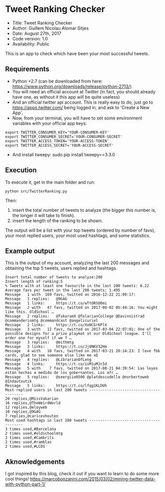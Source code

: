 # Tweet Ranking Checker

*    Title: Tweet Ranking Checker         
*    Author: Guillem Nicolau Alomar Sitjes      
*    Date: August 27th, 2017                      
*    Code version: 1.0                         
*    Availability: Public                    

This is an app to check which have been your most successful tweets.

## Requirements
- Python +2.7 (can be downloaded from here: https://www.python.org/downloads/release/python-2713/)
- You will need an official account at Twitter (in fact, you should already have one, as without it this app will be quite useless)
- And an official twitter api account. This is really easy to do, just go to https://apps.twitter.com/ being logged in, and ask to 'Create a New App'.
- Now, from your terminal, you will have to set some environment variables with your official app keys:
```
export TWITTER_CONSUMER_KEY='YOUR-CONSUMER-KEY'
export TWITTER_CONSUMER_SECRET='YOUR-CONSUMER-SECRET'
export TWITTER_ACCESS_TOKEN='YOUR-ACCESS-TOKEN'
export TWITTER_ACCESS_SECRET='YOUR-ACCESS-SECRET'
```
- And install tweepy: sudo pip install tweepy==3.3.0

## Execution
To execute it, get in the main folder and run:

    python src/TwitterRanking.py

Then:    
1) insert the total number of tweets to analyze (the bigger this number is, the longer it will take to finish).
2) insert the length of the ranking to be shown.

The output will be a list with your top tweets (ordered by number of favs), your most replied users, your most used hashtags, and some statistics.

## Example output
This is the output of my account, analyzing the last 200 messages and obtaining the top 5 tweets, users replied and hashtags.
```
Insert total number of tweets to analyze:200
Insert length of ranking:5
% Tweets with at least one favourite in the last 200 tweets: 0.22
Average favs per tweet in the last 200 tweets: 1.495
Message   1 with  169 favs, twitted on 2016-12-22 21:09:17: 
Message   1 replies:   @9GAG
Message   1 links:     https://t.co/wTtORSO0mi
Message   2 with   47 favs, twitted on 2017-08-02 05:44:16: You might like this. OldSchool …
Message   2 replies:   @TukaramX @TolarianCollege @Davinnistrad @commanderinmtg @commandcast @angelicuriel
Message   2 links:     https://t.co/XxNCGrKPlX
Message   3 with   12 favs, twitted on 2017-03-04 22:07:01: One of the possible designs for a prize playmat at our OldSchool league. I'll order one for myself if we f …
Message   3 replies:   @mithmtg
Message   3 links:     https://t.co/Jj0NKV32Hm
Message   4 with   10 favs, twitted on 2017-03-21 20:14:23: I love fbb cards, glad to see someone else like me xD
Message   4 replies:   @LibrarianOfLeng
Message   4 links:     https://t.co/ivM1uMJc5d
Message   5 with    7 favs, twitted on 2017-08-21 04:39:54: Las leyes están hechas a medida de los gobernantes. Los afr …
Message   5 replies:   @seergiio0506 @platdescudella @norbertoweb @Indautxutik
Message   5 links:     https://t.co/lfqg1KLDUh
Most replied users in last 200 tweets ----------------------------------------
20 replies,@MissVakarian
16 replies,@TheWeirdWorld
12 replies,@eloyweb
10 replies,@9GAG
7 replies,@caricevhouten
Most used hashtags in last 200 tweets ----------------------------------------
3 times used,#Barcelona
2 times used,#oldschoolmtg
2 times used,#Cambrils
2 times used,#ramblas
2 times used,#LCOS
```

## Aknowledgements
I got inspired by this blog, check it out if you want to learn to do some more cool things!
https://marcobonzanini.com/2015/03/02/mining-twitter-data-with-python-part-1/
